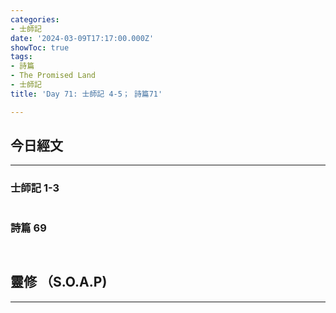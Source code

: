 ```yaml
---
categories:
- 士師記
date: '2024-03-09T17:17:00.000Z'
showToc: true
tags:
- 詩篇
- The Promised Land
- 士師記
title: 'Day 71: 士師記 4-5； 詩篇71'

---
```




## 今日經文

------

### 士師記 1-3


```bash


```

### 詩篇 69

```bash



```

## 靈修 （S.O.A.P)

------



